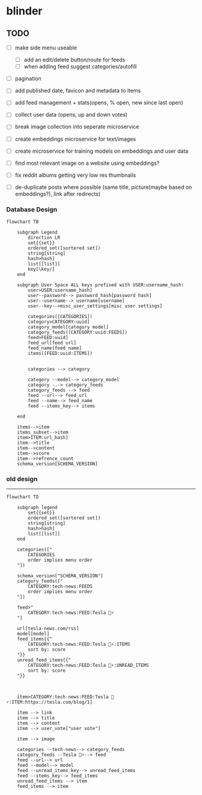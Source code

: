 # blinder



## TODO
- [ ] make side menu useable
    - [ ] add an edit/delete button/route for feeds
    - [ ] when adding feed suggest categories/autofill
- [ ] pagination
- [ ] add published date, favicon and metadata to items
- [ ] add feed management + stats(opens, % open, new since last open)
- [ ] collect user data (opens, up and down votes)
- [ ] break image collection into seperate microservice
- [ ] create embeddings microservice for text/images
- [ ] create microservice for training models on embeddings and user data
- [ ] find most relevant image on a website using embeddings?
- [ ] fix reddit albums getting very low res thumbnails
- [ ] de-duplicate posts where possible (same title, picture(maybe based on embeddings?), link after redirects)



### Database Design

```mermaid
flowchart TB

    subgraph Legend
        direction LR
        set{{set}}
        ordered_set([sortered set])
        string[string]
        hash>hash]
        list[[list]]
        key[\key/]
    end

    subgraph User Space ALL keys prefixed with USER:username_hash:
        user>USER:username_hash] 
        user--password--> password_hash[password hash]
        user--username--> username[username]
        user--key-->misc_user_settings[misc user settings]
        
        categories([CATEGORIES])
        category>CATEGORY:uuid]
        category_model[category model]
        category_feeds([CATEGORY:uuid:FEEDS])
        feed>FEED:uuid]
        feed_url[feed url]
        feed_name[feed name]
        items([FEED:uuid:ITEMS])

        
        categories --> category
        
        category --model--> category_model
        category -.-> category_feeds
        category_feeds --> feed
        feed --url--> feed_url
        feed --name--> feed_name
        feed --items_key--> items
        
    end

    items-->item
    items_subset-->item
    item>ITEM:url_hash]
    item-->title
    item-->content
    item-->score
    item-->refrence_count
    schema_version[SCHEMA_VERSION]

```


### old design
---
```mermaid
flowchart TD

    subgraph legend
        set{{set}}
        ordered_set([sortered set])
        string[string]
        hash>hash]
        list[[list]]
    end

    categories(["
        CATEGORIES
        order implies menu order
    "])
    
    schema_version["SCHEMA_VERSION"]
    category_feeds(["
        CATEGORY:tech-news:FEEDS
        order implies menu order
    "])

    feed>"
        CATEGORY:tech-news:FEED:Tesla 🚗⚡
    "]

    url[tesla-news.com/rss]
    model[model]
    feed_items{{"
        CATEGORY:tech-news:FEED:Tesla 🚗⚡:ITEMS
        sort by: score
    "}}
    unread_feed_items{{"
        CATEGORY:tech-news:FEED:Tesla 🚗⚡:UNREAD_ITEMS
        sort by: score
    "}}

    

    item>CATEGORY:tech-news:FEED:Tesla 🚗⚡:ITEM:https://tesla.com/blog/1]

    item --> link
    item --> title
    item --> content
    item --> user_vote["user vote"]
    
    item --> image

    categories --tech-news--> category_feeds
    category_feeds --Tesla 🚗⚡--> feed
    feed --url--> url
    feed --model--> model
    feed --unread_items_key--> unread_feed_items
    feed --items_key--> feed_items
    unread_feed_items --> item
    feed_items --> item

```
